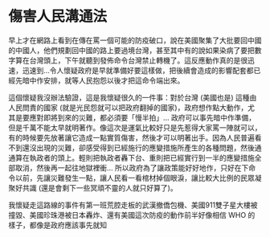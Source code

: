 # 傷害人民溝通法

早上才在網路上看到在傳在罵一個可能的防疫破口，說在美國聚集了大批要回中國的中國人，他們規劃回中國的路上要過境台灣，甚至其中有的說如果染病了要把數字算在台灣頭上，下午就聽到發佈命令台灣禁止轉機了。這反應動作真的是很迅速，迅速到…令人懷疑政府是早就準備好要這樣做，把後續會造成的影響配套都已經先暗中作安排，就等人民抱怨以後才把這命令端出來。

這個懷疑我沒辦法驗證，這是我懷疑很久的一件事：對於台灣 (美國也是) 這種由人民問責的國家 (就是光民怨就可以把政府翻掉的國家)，政府想作點大動作，尤其是要應對即將到來的災難，都必須要「慢半拍」… 政府可以事先暗中作準備，但是千萬不能太早就明著作。像這次是運氣比較好只是先惹得大家罵一陣就可以，有的時候要先放著讓它造成一點實質傷害，然後才可以明著出手。因為人民普遍看不到還沒出現的災難，卻感受得到已經施行的應變措施所產生的各種問題，然後通通算在執政者的頭上。輕則把執政者轟下台、重則把已經實行到一半的應變措施全部取消，然後再一起往地獄裡衝… 所以政府為了讓政策能好好地作，只好在下命令以前，先讓災難發生一點，讓人民看一看棺材掉個眼淚，讓比較大比例的民眾凝聚好共識 (還是會剩下一些冥頑不靈的人就只好算了)。

我懷疑走這路線的事件有第一班荒腔走板的武漢撤僑包機、美國911雙子星大樓被撞毀、美國珍珠港被日本轟炸、還有美國這次防疫的動作前半好像相信 WHO 的樣子，都像是政府應該事先就知